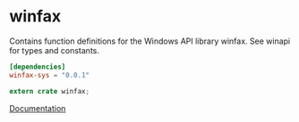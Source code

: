 # winfax #
Contains function definitions for the Windows API library winfax. See winapi for types and constants.

```toml
[dependencies]
winfax-sys = "0.0.1"
```

```rust
extern crate winfax;
```

[Documentation](https://retep998.github.io/doc/winapi/winfax/)
